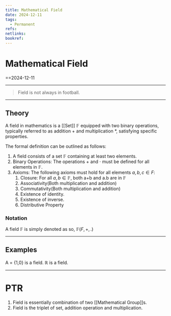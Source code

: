 ```yaml
---
title: Mathematical Field
date: 2024-12-11
tags:
  - Permanent
refs: 
netlinks: 
bookref:
---
```

# Mathematical Field
==2024-12-11

---
> Field is not always in football.
---
## Theory
A field in mathematics is a [[Set]] $\mathbb{F}$ equipped with two binary operations, typically referred to as addition $+$ and multiplication $*$, satisfying specific properties.

The formal definition can be outlined as follows:
1. A field consists of a set $\mathbb{F}$ containing at least two elements.
2. Binary Operations: The operations + and ⋅ must be defined for all elements in $\mathbb{F}$.
3. Axioms: The following axioms must hold for all elements $a,b,c∈F$:
	1. Closure: For all $a,b\in \mathbb{F}$, both a+b and a.b are in $\mathbb{F}$
	2. Associativity(Both multiplication and addition)
	3. Commutativity(Both multiplication and addition)
	4. Existence of identity.
	5. Existence of inverse.
	6. Distributive Property

### Notation
A field $\mathbb{F}$ is simply denoted as so,
$\mathbb{F}(F,+,.)$

---
## Examples
A = {1,0} is a field.
$\mathbb{R}$ is a field.

---
# PTR

1. Field is essentially combination of two [[Mathematical Group]]s.
2. Field is the triplet of set, addition operation and multiplication.